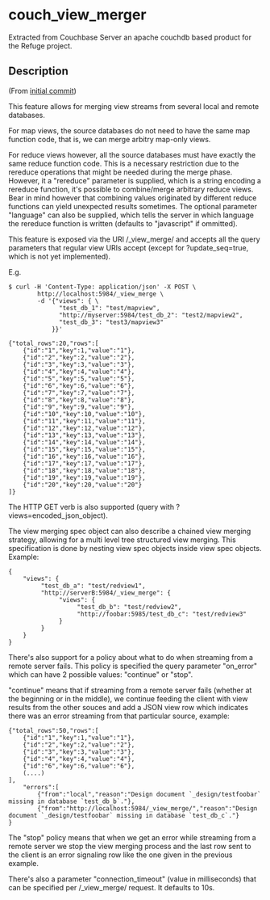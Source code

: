 couch_view_merger
=================

Extracted from Couchbase Server an apache couchdb based product for the
Refuge project.

Description
-----------

(From [initial commit](https://github.com/couchbase/couchdb/commit/3b80357a37b7c717f096a11fae36b48515cd2d87))

This feature allows for merging view streams from several
local and remote databases.

For map views, the source databases do not need to have
the same map function code, that is, we can merge arbitry
map-only views.

For reduce views however, all the source databases must have
exactly the same reduce function code.
This is a necessary restriction due to the rereduce
operations that might be needed during the merge phase.
However, it a "rereduce" parameter is supplied, which is
a string encoding a rereduce function, it's possible to
combine/merge arbitrary reduce views. Bear in mind however
that combining values originated by different reduce functions
can yield unexpected results sometimes. The optional parameter
"language" can also be supplied, which tells the server in
which language the rereduce function is written (defaults to
"javascript" if ommitted).

This feature is exposed via the URI /_view_merge/ and accepts
all the query parameters that regular view URIs accept
(except for ?update_seq=true, which is not yet implemented).

E.g.

    $ curl -H 'Content-Type: application/json' -X POST \
            http://localhost:5984/_view_merge \
            -d '{"views": { \
                  "test_db_1": "test/mapview",
                  "http://myserver:5984/test_db_2": "test2/mapview2",
                  "test_db_3": "test3/mapview3"
                }}'

    {"total_rows":20,"rows":[
        {"id":"1","key":1,"value":"1"},
        {"id":"2","key":2,"value":"2"},
        {"id":"3","key":3,"value":"3"},
        {"id":"4","key":4,"value":"4"},
        {"id":"5","key":5,"value":"5"},
        {"id":"6","key":6,"value":"6"},
        {"id":"7","key":7,"value":"7"},
        {"id":"8","key":8,"value":"8"},
        {"id":"9","key":9,"value":"9"},
        {"id":"10","key":10,"value":"10"},
        {"id":"11","key":11,"value":"11"},
        {"id":"12","key":12,"value":"12"},
        {"id":"13","key":13,"value":"13"},
        {"id":"14","key":14,"value":"14"},
        {"id":"15","key":15,"value":"15"},
        {"id":"16","key":16,"value":"16"},
        {"id":"17","key":17,"value":"17"},
        {"id":"18","key":18,"value":"18"},
        {"id":"19","key":19,"value":"19"},
        {"id":"20","key":20,"value":"20"}
    ]}

The HTTP GET verb is also supported (query with ?views=encoded_json_object).

The view merging spec object can also describe a chained view merging
strategy, allowing for a multi level tree structured view merging.
This specification is done by nesting view spec objects inside view spec
objects. Example:

    {
        "views": {
             "test_db_a": "test/redview1",
             "http://serverB:5984/_view_merge": {
                  "views": {
                       "test_db_b": "test/redview2",
                       "http://foobar:5985/test_db_c": "test/redview3"
                  }
             }
        }
    }

There's also support for a policy about what to do when streaming
from a remote server fails. This policy is specified the query
parameter "on_error" which can have 2 possible values:
"continue" or "stop".

"continue" means that if streaming from a remote server fails (whether
at the beginning or in the middle), we continue feeding the client with
view results from the other souces and add a JSON view row which
indicates there was an error streaming from that particular source,
example:

    {"total_rows":50,"rows":[
        {"id":"1","key":1,"value":"1"},
        {"id":"2","key":2,"value":"2"},
        {"id":"3","key":3,"value":"3"},
        {"id":"4","key":4,"value":"4"},
        {"id":"6","key":6,"value":"6"},
        (....)
    ],
        "errors":[
            {"from":"local","reason":"Design document `_design/testfoobar` missing in database `test_db_b`."},
            {"from":"http://localhost:5984/_view_merge/","reason":"Design document `_design/testfoobar` missing in database `test_db_c`."}
    }

The "stop" policy means that when we get an error while streaming from
a remote server we stop the view merging process and the last row sent
to the client is an error signaling row like the one given in the
previous example.

There's also a parameter "connection_timeout" (value in milliseconds)
that can be specified per /_view_merge/ request. It defaults to 10s.

